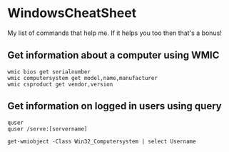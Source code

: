# WindowsCheatSheet

My list of commands that help me.  If it helps you too then that's a bonus!


## Get information about a computer using WMIC
```
wmic bios get serialnumber
wmic computersystem get model,name,manufacturer
wmic csproduct get vendor,version  
```

## Get information on logged in users using query
```
quser
quser /serve:[servername]
```

```
get-wmiobject -Class Win32_Computersystem | select Username
```
